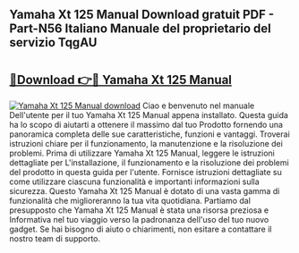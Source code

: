 ## Yamaha Xt 125 Manual Download gratuit PDF - Part-N56 Italiano Manuale del proprietario del servizio TqgAU

# <h2><a href="http://dfb5y3.blite.top/?on=Yamaha+Xt+125+Manual">🔗Download 👉🔴 Yamaha Xt 125 Manual</a></h2>

[![Yamaha Xt 125 Manual download](https://i.imgur.com/lujVjoI.png)](http://dfb5y3.blite.top/?on=Yamaha+Xt+125+Manual)
Ciao e benvenuto nel manuale Dell'utente per il tuo Yamaha Xt 125 Manual appena installato. Questa guida ha lo scopo di aiutarti a ottenere il massimo dal tuo Prodotto fornendo una panoramica completa delle sue caratteristiche, funzioni e vantaggi. Troverai istruzioni chiare per il funzionamento, la manutenzione e la risoluzione dei problemi. Prima di utilizzare Yamaha Xt 125 Manual, leggere le istruzioni dettagliate per L'installazione, il funzionamento e la risoluzione dei problemi del prodotto in questa guida per l'utente. Fornisce istruzioni dettagliate su come utilizzare ciascuna funzionalità e importanti informazioni sulla sicurezza. Questo Yamaha Xt 125 Manual è dotato di una vasta gamma di funzionalità che miglioreranno la tua vita quotidiana. Partiamo dal presupposto che Yamaha Xt 125 Manual è stata una risorsa preziosa e Informativa nel tuo viaggio verso la padronanza dell'uso del tuo nuovo gadget. Se hai bisogno di aiuto o chiarimenti, non esitare a contattare il nostro team di supporto.
